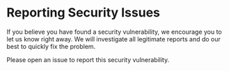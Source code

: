 # Reporting Security Issues

If you believe you have found a security vulnerability, we encourage you to let us know right away. We will investigate
all legitimate reports and do our best to quickly fix the problem.

Please open an issue to report this security vulnerability.
